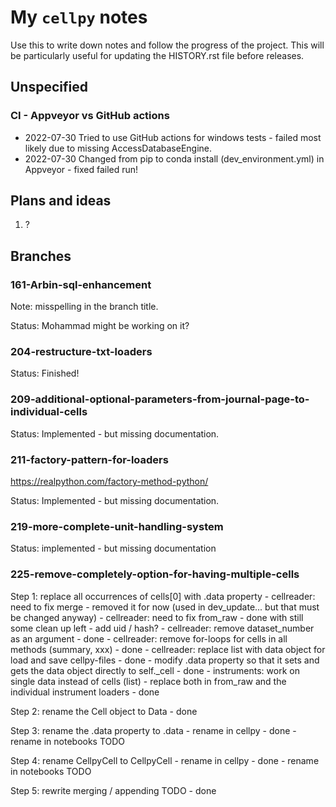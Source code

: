 # My `cellpy` notes

Use this to write down notes and follow the progress of the project.
This will be particularly useful for updating the HISTORY.rst file before
releases.

## Unspecified

### CI - Appveyor vs GitHub actions
- 2022-07-30 Tried to use GitHub actions for windows tests - failed most likely due to missing AccessDatabaseEngine.
- 2022-07-30 Changed from pip to conda install (dev_environment.yml) in Appveyor - fixed failed run!


## Plans and ideas

1. ?

## Branches

### 161-Arbin-sql-enhancement

Note: misspelling in the branch title.

Status: Mohammad might be working on it?

### 204-restructure-txt-loaders

Status: Finished!

### 209-additional-optional-parameters-from-journal-page-to-individual-cells

Status: Implemented - but missing documentation.

### 211-factory-pattern-for-loaders

https://realpython.com/factory-method-python/

Status: Implemented - but missing documentation.

### 219-more-complete-unit-handling-system

Status: implemented - but missing documentation

### 225-remove-completely-option-for-having-multiple-cells

Step 1: replace all occurrences of cells[0] with .data property
    - cellreader: need to fix merge
        - removed it for now (used in dev_update... but that must be changed anyway)
    - cellreader: need to fix from_raw
        - done with still some clean up left
        - add uid / hash?
    - cellreader: remove dataset_number as an argument
        - done
    - cellreader: remove for-loops for cells in all methods (summary, xxx)
        - done
    - cellreader: replace list with data object for load and save cellpy-files
        - done
    - modify .data property so that it sets and gets the data object directly to self._cell
        - done
    - instruments: work on single data instead of cells (list) - replace both in from_raw and the individual instrument loaders
        - done

Step 2: rename the Cell object to Data
    - done

Step 3: rename the .data property to .data
    - rename in cellpy
        - done
    - rename in notebooks TODO

Step 4: rename CellpyCell to CellpyCell
    - rename in cellpy
        - done
    - rename in notebooks TODO

Step 5: rewrite merging / appending TODO
    - done
